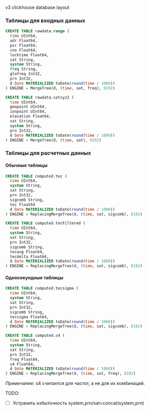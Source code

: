 v3 clickhouse database layout

### Таблицы для входных данных

```sql
CREATE TABLE rawdata.range (
  time UInt64,
  adr Float64,
  psr Float64,
  cno Float64,
  locktime Float64,
  sat String,
  system String,
  freq String,
  glofreq Int32,
  prn Int32,
  d Date MATERIALIZED toDate(round(time / 1000))
) ENGINE = MergeTree(d, (time, sat, freq), 8192)
```

```sql
CREATE TABLE rawdata.satxyz2 (
  time UInt64,
  geopoint UInt64,
  ionpoint UInt64,
  elevation Float64,
  sat String,
  system String,
  prn Int32,
  d Date MATERIALIZED toDate(round(time / 1000))
) ENGINE = MergeTree(d, (time, sat), 8192)
```

### Таблицы для расчетных данных

#### Обычные таблицы

```sql
CREATE TABLE computed.tec (
  time UInt64,
  system String,
  sat String,
  prn Int32,
  sigcomb String,
  tec Float64
  d Date MATERIALIZED toDate(round(time / 1000))
) ENGINE = ReplacingMergeTree(d, (time, sat, sigcomb), 8192)
```

```sql
CREATE TABLE computed.tecFiltered (
  time UInt64,
  system String,
  sat String,
  prn Int32,
  sigcomb String,
  tecavg Float64,
  tecdelta Float64,
  d Date MATERIALIZED toDate(round(time / 1000))
) ENGINE = ReplacingMergeTree(d, (time, sat, sigcomb), 8192)
```

#### Односекундные таблицы

```sql
CREATE TABLE computed.tecsigma (
  time UInt64,
  system String,
  sat String,
  prn Int32,
  sigcomb String,
  tecsigma Float64,
  d Date MATERIALIZED toDate(round(time / 1000))
) ENGINE = ReplacingMergeTree(d, (time, sat, sigcomb), 8192)
```

```sql
CREATE TABLE computed.s4 (
  time UInt64,
  system String,
  sat String,
  prn Int32,
  freq Float64,
  s4 Float64,
  d Date MATERIALIZED toDate(round(time / 1000))
) ENGINE = ReplacingMergeTree(d, (time, sat, freq), 8192)
```

*Примечание:* s4 считается для частот, а не для их комбинаций.

TODO:

- [ ] Устранить избыточность system,prn/sat=concat(system,prn)

